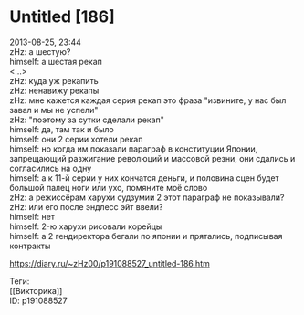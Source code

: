 Untitled [186]
===============

   
 2013-08-25, 23:44   
  zHz: а шестую?   
 himself: а шестая рекап   
 <...>   
 zHz: куда уж рекапить   
 zHz: ненавижу рекапы   
 zHz: мне кажется каждая серия рекап это фраза "извините, у нас был завал и мы не успели"   
 zHz: "поэтому за сутки сделали рекап"   
 himself: да, там так и было   
 himself: они 2 серии хотели рекап   
 himself: но когда им показали параграф в конституции Японии, запрещающий разжигание революций и массовой резни, они сдались и согласились на одну   
 himself: а к 11-й серии у них кончатся деньги, и половина сцен будет большой палец ноги или ухо, помяните моё слово   
 zHz: а режиссёрам харухи судзумии 2 этот параграф не показывали?   
 zHz: или его после эндлесс эйт ввели?   
 himself: нет   
 himself: 2-ю харухи рисовали корейцы   
 himself: а 2 гендиректора бегали по японии и прятались, подписывая контракты   
    
 <https://diary.ru/~zHz00/p191088527_untitled-186.htm>   
   
 Теги:   
 [[Викторика]]   
 ID: p191088527